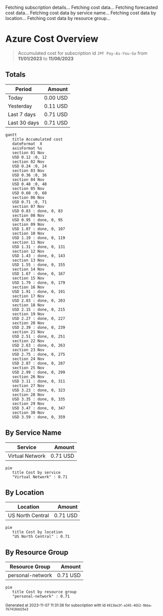 Fetching subscription details...
Fetching cost data...
Fetching forecasted cost data...
Fetching cost data by service name...
Fetching cost data by location...
Fetching cost data by resource group...
# Azure Cost Overview

> Accumulated cost for subscription id `JPF Pay-As-You-Go` from **11/01/2023** to **11/06/2023**

## Totals

|Period|Amount|
|---|---:|
|Today|0.00 USD|
|Yesterday|0.11 USD|
|Last 7 days|0.71 USD|
|Last 30 days|0.71 USD|

```mermaid
gantt
   title Accumulated cost
   dateFormat  X
   axisFormat %s
   section 01 Nov
   USD 0.12 :0, 12
   section 02 Nov
   USD 0.24 :0, 24
   section 03 Nov
   USD 0.36 :0, 36
   section 04 Nov
   USD 0.48 :0, 48
   section 05 Nov
   USD 0.60 :0, 60
   section 06 Nov
   USD 0.71 :0, 71
   section 07 Nov
   USD 0.83 : done, 0, 83
   section 08 Nov
   USD 0.95 : done, 0, 95
   section 09 Nov
   USD 1.07 : done, 0, 107
   section 10 Nov
   USD 1.19 : done, 0, 119
   section 11 Nov
   USD 1.31 : done, 0, 131
   section 12 Nov
   USD 1.43 : done, 0, 143
   section 13 Nov
   USD 1.55 : done, 0, 155
   section 14 Nov
   USD 1.67 : done, 0, 167
   section 15 Nov
   USD 1.79 : done, 0, 179
   section 16 Nov
   USD 1.91 : done, 0, 191
   section 17 Nov
   USD 2.03 : done, 0, 203
   section 18 Nov
   USD 2.15 : done, 0, 215
   section 19 Nov
   USD 2.27 : done, 0, 227
   section 20 Nov
   USD 2.39 : done, 0, 239
   section 21 Nov
   USD 2.51 : done, 0, 251
   section 22 Nov
   USD 2.63 : done, 0, 263
   section 23 Nov
   USD 2.75 : done, 0, 275
   section 24 Nov
   USD 2.87 : done, 0, 287
   section 25 Nov
   USD 2.99 : done, 0, 299
   section 26 Nov
   USD 3.11 : done, 0, 311
   section 27 Nov
   USD 3.23 : done, 0, 323
   section 28 Nov
   USD 3.35 : done, 0, 335
   section 29 Nov
   USD 3.47 : done, 0, 347
   section 30 Nov
   USD 3.59 : done, 0, 359
```

## By Service Name

|Service|Amount|
|---|---:|
|Virtual Network|0.71 USD|

```mermaid
pie
   title Cost by service
   "Virtual Network" : 0.71
```

## By Location

|Location|Amount|
|---|---:|
|US North Central|0.71 USD|

```mermaid
pie
   title Cost by location
   "US North Central" : 0.71
```

## By Resource Group

|Resource Group|Amount|
|---|---:|
|personal-network|0.71 USD|

```mermaid
pie
   title Cost by resource group
   "personal-network" : 0.71
```

<sup>Generated at 2023-11-07 11:31:36 for subscription with id `4913be3f-a345-4652-9bba-767418dd25e3`</sup>
